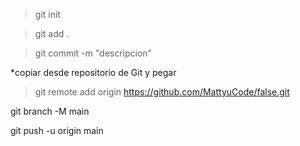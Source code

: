 > git init

> git add .

> git commit -m "descripcion"

*copiar desde repositorio de Git y pegar

> git remote add origin https://github.com/MattyuCode/false.git

git branch -M main

git push -u origin main